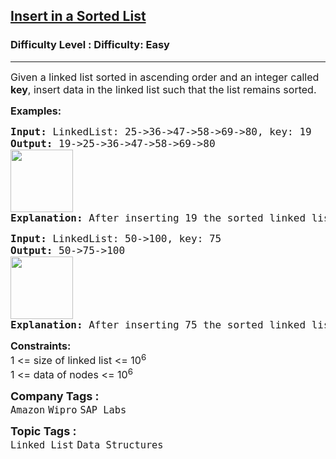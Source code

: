 <h2><a href="https://www.geeksforgeeks.org/problems/insert-in-a-sorted-list/1?page=4&category=Linked%20List&status=unsolved&sortBy=accuracy">Insert in a Sorted List</a></h2><h3>Difficulty Level : Difficulty: Easy</h3><hr><div class="problems_problem_content__Xm_eO"><p><span style="font-size: 12pt;">Given a linked list sorted in ascending order and an integer called <strong>key</strong>, insert data in the linked list such that the list remains sorted.</span></p>
<p><span style="font-size: 12pt;"><strong>Examples:</strong></span></p>
<pre><span style="font-size: 12pt;"><strong>Input: </strong>LinkedList: 25-&gt;36-&gt;47-&gt;58-&gt;69-&gt;80, key: 19
<strong>Output: </strong>19-&gt;25-&gt;36-&gt;47-&gt;58-&gt;69-&gt;80<br><img src="https://media.geeksforgeeks.org/img-practice/prod/addEditProblem/700540/Web/Other/blobid0_1723796672.png" height="100"><br><strong>Explanation: </strong>After inserting 19 the sorted linked list will look like the one in the output.</span></pre>
<pre><span style="font-size: 12pt;"><strong>Input: </strong>LinkedList: 50-&gt;100, key: 75
<strong>Output: </strong>50-&gt;75-&gt;100<br><img src="https://media.geeksforgeeks.org/img-practice/prod/addEditProblem/700540/Web/Other/blobid1_1723796680.png" height="100"><br><strong>Explanation: </strong>After inserting 75 the sorted linked list will look like the one in the output.</span></pre>
<p><span style="font-size: 12pt;"><strong>Constraints:</strong><br>1 &lt;= size of linked list &lt;= 10<sup>6</sup><br>1 &lt;= data of nodes &lt;= 10<sup>6</sup></span></p></div><p><span style=font-size:18px><strong>Company Tags : </strong><br><code>Amazon</code>&nbsp;<code>Wipro</code>&nbsp;<code>SAP Labs</code>&nbsp;<br><p><span style=font-size:18px><strong>Topic Tags : </strong><br><code>Linked List</code>&nbsp;<code>Data Structures</code>&nbsp;